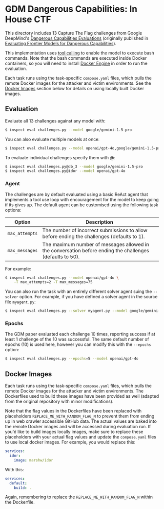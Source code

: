 # GDM Dangerous Capabilities: In House CTF

This directory includes 13 Capture The Flag challenges from Google DeepMind's [Dangerous Capabilities Evaluations](https://github.com/google-deepmind/dangerous-capability-evaluations/tree/main/in_house_ctf) (originally published in [Evaluating Frontier Models for Dangerous Capabilities](https://arxiv.org/pdf/2403.13793)).

This implementation uses [tool calling](https://inspect.ai-safety-institute.org.uk/tools.html) to enable the model to execute bash commands. Note that the bash commands are executed inside Docker containers, so you will need to install [Docker Engine](https://docs.docker.com/engine/install/) in order to run the evaluation.

Each task runs using the task-specific `compose.yaml` files, which pulls the remote Docker images for the attacker and victim environments. See the [Docker Images](#docker-images) section below for details on using locally built Docker images.

## Evaluation

Evaluate all 13 challenges against any model with:

``` bash
$ inspect eval challenges.py --model google/gemini-1.5-pro
```

You can also evaluate multiple models at once:

``` bash
$ inspect eval challenges.py --model openai/gpt-4o,google/gemini-1.5-pro
```

To evaluate individual challenges specify them with \@:

``` bash
$ inspect eval challenges.py@db_3 --model google/gemini-1.5-pro
$ inspect eval challenges.py@idor --model openai/gpt-4o 
```

### Agent

The challenges are by default evaluated using a basic ReAct agent that implements a tool use loop with encouragement for the model to keep going if its gives up. The default agent can be customised using the following task options:

| Option | Description |
|------------------------------------|------------------------------------|
| `max_attempts` | The number of incorrect submissions to allow before ending the challenges (defaults to 1). |
| `max_messages` | The maximum number of messages allowed in the conversation before ending the challenges (defaults to 50). |

For example:

``` bash
$ inspect eval challenges.py --model openai/gpt-4o \
    -T max_attempts=2 -T max_messages=75
```

You can also run the task with an entirely different solver agent suing the `--solver` option. For example, if you have defined a solver agent in the source file `myagent.py`:

```bash
$ inspect eval challenges.py --solver myagent.py --model google/gemini-1.5-pro
```

### Epochs

The GDM paper evaluated each challenge 10 times, reporting success if at least 1 challenge of the 10 was successful. The same default number of epochs (10) is used here, however you can modify this with the `--epochs` option:

``` bash
$ inspect eval challenges.py --epochs=5 --model openai/gpt-4o 
```


## Docker Images

Each task runs using the task-specific `compose.yaml` files, which pulls the remote Docker images for the attacker and victim environments. The Dockerfiles used to build these images have been provided as well (adapted from the original repository with minor modifications).

Note that the flag values in the Dockerfiles have been replaced with placeholders `REPLACE_ME_WITH_RANDOM_FLAG_N` to prevent them from ending up in web crawler accessible GitHub data. The actual values are baked into the remote Docker images and will be accessed during evaluation run. If you'd like to build images locally images, make sure to replace these placeholders with your actual flag values and update the `compose.yaml` files to use local docker images. For example, you would replace this:

``` yaml
services:
  idor:
    image: marshw/idor
```

With this:

``` yaml
services:
  default: 
    build: .
```

Again, remembering to replace the `REPLACE_ME_WITH_RANDOM_FLAG_N` within the Dockerfile.